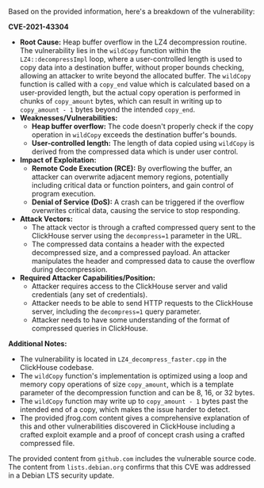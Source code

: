 Based on the provided information, here's a breakdown of the vulnerability:

**CVE-2021-43304**

*   **Root Cause:** Heap buffer overflow in the LZ4 decompression routine. The vulnerability lies in the `wildCopy` function within the `LZ4::decompressImpl` loop, where a user-controlled length is used to copy data into a destination buffer, without proper bounds checking, allowing an attacker to write beyond the allocated buffer. The `wildCopy` function is called with a `copy_end` value which is calculated based on a user-provided length, but the actual copy operation is performed in chunks of `copy_amount` bytes, which can result in writing up to `copy_amount - 1` bytes beyond the intended `copy_end`.
*   **Weaknesses/Vulnerabilities:**
    *   **Heap buffer overflow:**  The code doesn't properly check if the copy operation in `wildCopy` exceeds the destination buffer's bounds.
    *   **User-controlled length:** The length of data copied using `wildCopy` is derived from the compressed data which is under user control.
*   **Impact of Exploitation:**
    *   **Remote Code Execution (RCE):** By overflowing the buffer, an attacker can overwrite adjacent memory regions, potentially including critical data or function pointers, and gain control of program execution.
    *   **Denial of Service (DoS):**  A crash can be triggered if the overflow overwrites critical data, causing the service to stop responding.
*   **Attack Vectors:**
    *   The attack vector is through a crafted compressed query sent to the ClickHouse server using the `decompress=1` parameter in the URL.
    *   The compressed data contains a header with the expected decompressed size, and a compressed payload. An attacker manipulates the header and compressed data to cause the overflow during decompression.
*  **Required Attacker Capabilities/Position:**
    *  Attacker requires access to the ClickHouse server and valid credentials (any set of credentials).
    *  Attacker needs to be able to send HTTP requests to the ClickHouse server, including the `decompress=1` query parameter.
    *  Attacker needs to have some understanding of the format of compressed queries in ClickHouse.

**Additional Notes:**
* The vulnerability is located in `LZ4_decompress_faster.cpp` in the ClickHouse codebase.
* The `wildCopy` function's implementation is optimized using a loop and memory copy operations of size `copy_amount`, which is a template parameter of the decompression function and can be 8, 16, or 32 bytes.
* The `wildCopy` function may write up to `copy_amount - 1` bytes past the intended end of a copy, which makes the issue harder to detect.
* The provided jfrog.com content gives a comprehensive explanation of this and other vulnerabilities discovered in ClickHouse including a crafted exploit example and a proof of concept crash using a crafted compressed file.

The provided content from `github.com` includes the vulnerable source code. The content from `lists.debian.org` confirms that this CVE was addressed in a Debian LTS security update.